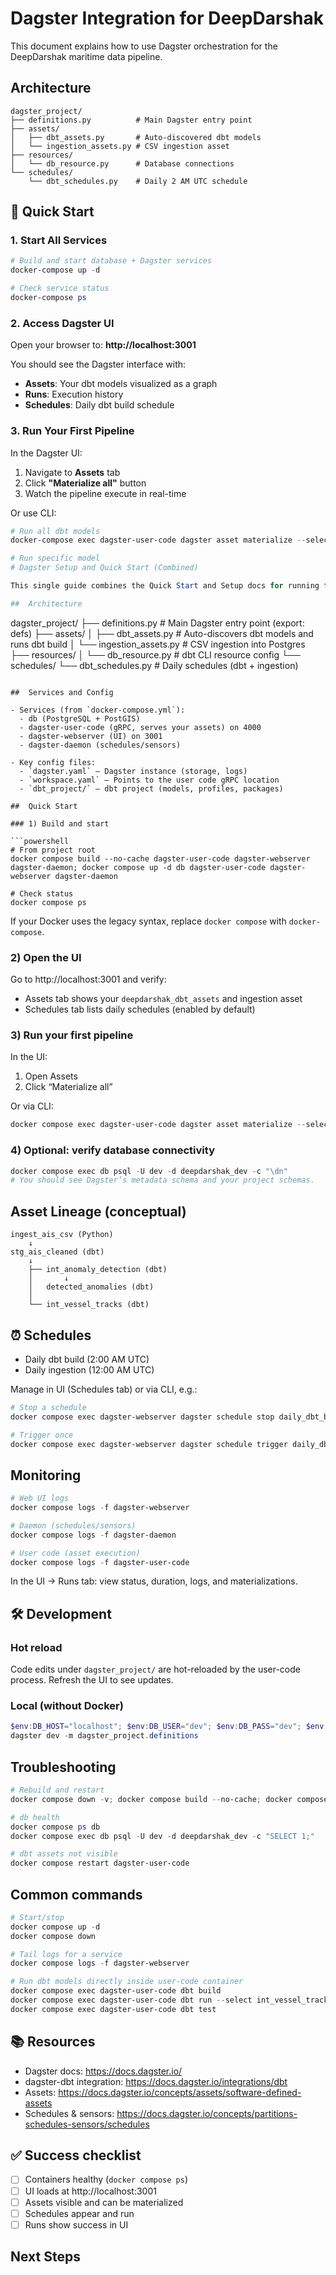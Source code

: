 # Dagster Integration for DeepDarshak

This document explains how to use Dagster orchestration for the DeepDarshak maritime data pipeline.

##  Architecture

```
dagster_project/
├── definitions.py          # Main Dagster entry point
├── assets/
│   ├── dbt_assets.py       # Auto-discovered dbt models
│   └── ingestion_assets.py # CSV ingestion asset
├── resources/
│   └── db_resource.py      # Database connections
└── schedules/
    └── dbt_schedules.py    # Daily 2 AM UTC schedule
```

## 🚀 Quick Start

### 1. Start All Services

```powershell
# Build and start database + Dagster services
docker-compose up -d

# Check service status
docker-compose ps
```

### 2. Access Dagster UI

Open your browser to: **http://localhost:3001**

You should see the Dagster interface with:
- **Assets**: Your dbt models visualized as a graph
- **Runs**: Execution history
- **Schedules**: Daily dbt build schedule

### 3. Run Your First Pipeline

In the Dagster UI:
1. Navigate to **Assets** tab
2. Click **"Materialize all"** button
3. Watch the pipeline execute in real-time

Or use CLI:
```powershell
# Run all dbt models
docker-compose exec dagster-user-code dagster asset materialize --select "*"

# Run specific model
# Dagster Setup and Quick Start (Combined)

This single guide combines the Quick Start and Setup docs for running the DeepDarshak pipeline with Dagster + dbt in Docker.

##  Architecture

```
dagster_project/
├── definitions.py              # Main Dagster entry point (export: defs)
├── assets/
│   ├── dbt_assets.py          # Auto-discovers dbt models and runs dbt build
│   └── ingestion_assets.py    # CSV ingestion into Postgres
├── resources/
│   └── db_resource.py         # dbt CLI resource config
└── schedules/
    └── dbt_schedules.py       # Daily schedules (dbt + ingestion)
```

##  Services and Config

- Services (from `docker-compose.yml`):
  - db (PostgreSQL + PostGIS)
  - dagster-user-code (gRPC, serves your assets) on 4000
  - dagster-webserver (UI) on 3001
  - dagster-daemon (schedules/sensors)

- Key config files:
  - `dagster.yaml` – Dagster instance (storage, logs)
  - `workspace.yaml` – Points to the user code gRPC location
  - `dbt_project/` – dbt project (models, profiles, packages)

##  Quick Start

### 1) Build and start

```powershell
# From project root
docker compose build --no-cache dagster-user-code dagster-webserver dagster-daemon; docker compose up -d db dagster-user-code dagster-webserver dagster-daemon

# Check status
docker compose ps
```

If your Docker uses the legacy syntax, replace `docker compose` with `docker-compose`.

### 2) Open the UI

Go to http://localhost:3001 and verify:
- Assets tab shows your `deepdarshak_dbt_assets` and ingestion asset
- Schedules tab lists daily schedules (enabled by default)

### 3) Run your first pipeline

In the UI:
1. Open Assets
2. Click “Materialize all”

Or via CLI:
```powershell
docker compose exec dagster-user-code dagster asset materialize --select "*"
```

### 4) Optional: verify database connectivity

```powershell
docker compose exec db psql -U dev -d deepdarshak_dev -c "\dn"
# You should see Dagster’s metadata schema and your project schemas.
```

##  Asset Lineage (conceptual)

```
ingest_ais_csv (Python)
    ↓
stg_ais_cleaned (dbt)
    ↓
    ├── int_anomaly_detection (dbt)
    │       ↓
    │   detected_anomalies (dbt)
    │
    └── int_vessel_tracks (dbt)
```

## ⏰ Schedules

- Daily dbt build (2:00 AM UTC)
- Daily ingestion (12:00 AM UTC)

Manage in UI (Schedules tab) or via CLI, e.g.:
```powershell
# Stop a schedule
docker compose exec dagster-webserver dagster schedule stop daily_dbt_build

# Trigger once
docker compose exec dagster-webserver dagster schedule trigger daily_dbt_build
```

##  Monitoring

```powershell
# Web UI logs
docker compose logs -f dagster-webserver

# Daemon (schedules/sensors)
docker compose logs -f dagster-daemon

# User code (asset execution)
docker compose logs -f dagster-user-code
```

In the UI → Runs tab: view status, duration, logs, and materializations.

## 🛠️ Development

### Hot reload
Code edits under `dagster_project/` are hot-reloaded by the user-code process. Refresh the UI to see updates.

### Local (without Docker)
```powershell
$env:DB_HOST="localhost"; $env:DB_USER="dev"; $env:DB_PASS="dev"; $env:DB_NAME="deepdarshak_dev"; $env:DBT_PROFILES_DIR="C:\path\to\dbt_project"; $env:DBT_PROJECT_DIR="C:\path\to\dbt_project"
dagster dev -m dagster_project.definitions
```

##  Troubleshooting

```powershell
# Rebuild and restart
docker compose down -v; docker compose build --no-cache; docker compose up -d

# db health
docker compose ps db
docker compose exec db psql -U dev -d deepdarshak_dev -c "SELECT 1;"

# dbt assets not visible
docker compose restart dagster-user-code
```

##  Common commands

```powershell
# Start/stop
docker compose up -d
docker compose down

# Tail logs for a service
docker compose logs -f dagster-webserver

# Run dbt models directly inside user-code container
docker compose exec dagster-user-code dbt build
docker compose exec dagster-user-code dbt run --select int_vessel_tracks
docker compose exec dagster-user-code dbt test
```

## 📚 Resources

- Dagster docs: https://docs.dagster.io/
- dagster-dbt integration: https://docs.dagster.io/integrations/dbt
- Assets: https://docs.dagster.io/concepts/assets/software-defined-assets
- Schedules & sensors: https://docs.dagster.io/concepts/partitions-schedules-sensors/schedules

## ✅ Success checklist

- [ ] Containers healthy (`docker compose ps`)
- [ ] UI loads at http://localhost:3001
- [ ] Assets visible and can be materialized
- [ ] Schedules appear and run
- [ ] Runs show success in UI
##  Next Steps
